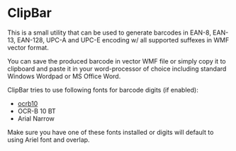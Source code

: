 ClipBar
=======

This is a small utility that can be used to generate barcodes in EAN-8, EAN-13, EAN-128, UPC-A and UPC-E encoding w/ all supported suffexes in WMF vector format.

You can save the produced barcode in vector WMF file or simply copy it to clipboard and paste it in your word-processor of choice including standard Windows Wordpad or MS Office Word.

ClipBar tries to use following fonts for barcode digits (if enabled):
 - [ocrb10](http://ansuz.sooke.bc.ca/fonts-jp.php)
 - OCR-B 10 BT
 - Arial Narrow
 
Make sure you have one of these fonts installed or digits will default to using Ariel font and overlap.